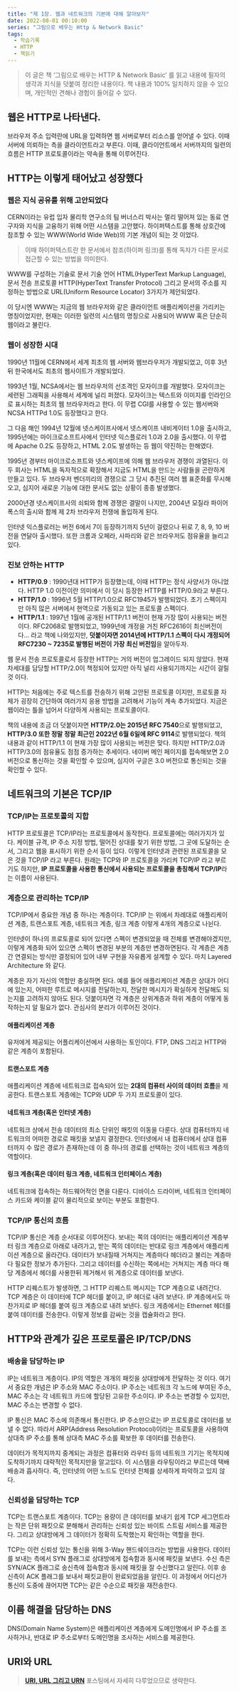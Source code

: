 ```yaml
---
title: "제 1장. 웹과 네트워크의 기본에 대해 알아보자"
date: 2022-08-01 00:10:00
series: "그림으로 배우는 Http & Network Basic"
tags:
  - 학습기록
  - HTTP
  - 책읽기
---
```


> 이 글은 책 ‘그림으로 배우는 HTTP & Network Basic’ 를 읽고 내용에 필자의 생각과 지식을 덧붙여 정리한 내용이다. 책 내용과 100% 일치하지 않을 수 있으며, 개인적인 견해나 경험이 들어갈 수 있다.

## 웹은 HTTP로 나타낸다.

브라우저 주소 입력란에 URL을 입력하면 웹 서버로부터 리소스를 얻어낼 수 있다. 이때 서버에 의뢰하는 측을 클라이언트라고 부른다. 이때, 클라이언트에서 서버까지의 일련의 흐름은 HTTP 프로토콜이라는 약속을 통해 이루어진다.

## HTTP는 이렇게 태어났고 성장했다

### 웹은 지식 공유를 위해 고안되었다

CERN이라는 유럽 입자 물리학 연구소의 팀 버너스리 박사는 멀리 떨어져 있는 동료 연구자와 지식을 고융하기 위해 어떤 시스템을 고안했다. 하이퍼텍스트를 통해 상호간에 참조할 수 있는 WWW(World Wide Web)의 기본 개념이 되는 것 이었다.

> 이때 하이퍼텍스트란 한 문서에서 참조(하이퍼 링크)를 통해 독자가 다른 문서로 접근할 수 있는 방법을 의미한다.

WWW를 구성하는 기술로 문서 기술 언어 HTML(HyperText Markup Language), 문서 전송 프로토콜 HTTP(HyperText Transfer Protocol) 그리고 문서의 주소를 지정하는 방법으로 URL(Uniform Resource Locator) 3가지가 제안되었다.

이 당시엔 WWW는 지금의 웹 브라우저와 같은 클라이언트 애플리케이션을 가리키는 명칭이었지만, 현재는 이러한 일련의 시스템의 명칭으로 사용되어 WWW 혹은 단순히 웹이라고 불린다.

### 웹이 성장한 시대

1990년 11월에 CERN에서 세계 최초의 웹 서버와 웹브라우저가 개발되었고, 이후 3년뒤 한국에서도 최초의 웹사이트가 개발되었다.

1993년 1월, NCSA에서는 웹 브라우저의 선조격인 모자이크를 개발했다. 모자이크는 세련된 그래픽을 사용해서 세계에 널리 퍼졌다. 모자이크는 텍스트와 이미지를 인라인으로 표시하는 최초의 웹 브라우저라고 한다. 이 무렵 CGI를 사용할 수 있는 웹서버와 NCSA HTTPd 1.0도 등장했다고 한다.

그 다음 해인 1994년 12월에 넷스케이프사에서 넷스케이프 내비게이터 1.0을 출시하고, 1995년에는 마이크로소프트사에서 인터넷 익스플로러 1.0과 2.0을 출시했다. 이 무렵에 Apache 0.2도 등장하고, HTML 2.0도 발생하는 등 웹이 약진하는 한해였다.

1995년 경부터 마이크로소프트와 넷스케이프에 의해 웹 브라우저 경쟁이 과열된다. 이 두 회사는 HTML을 독자적으로 확장해서 지금도 HTML을 만드는 사람들을 곤란하게 만들고 있다. 두 브라우저 벤더끼리의 경쟁으로 그 당시 추진된 여러 웹 표준화를 무시해오고, 심지어 새로운 기능에 대한 문서도 없는 상황이 종종 발생했다.

2000년경 넷스케이프사의 쇠퇴와 함께 경쟁은 결말이 나지만, 2004년 모질라 파이어폭스의 출시와 함께 제 2차 브라우저 전쟁에 돌입하게 된다.

인터넷 익스플로러는 버전 6에서 7이 등장하기까지 5년이 걸렸으나 뒤로 7, 8, 9, 10 버전을 연달아 출시했다. 또한 크롬과 오페라, 사파리와 같은 브라우저도 점유율을 늘리고 있다.

### 진보 안하는 HTTP

- **HTTP/0.9** : 1990년대 HTTP가 등장했는데, 이때 HTTP는 정식 사양서가 아니었다. HTTP 1.0 이전이란 의미에서 이 당시 등장한 HTTP를 HTTP/0.9라고 부른다.
- **HTTP/1.0** : 1996년 5월 HTTP/1.0으로 RFC1945가 발행되었다. 초기 스펙이지만 아직 많은 서버에서 현역으로 가동되고 있는 프로토콜 스펙이다.
- **HTTP/1.1** : 1997년 1월에 공개된 HTTP/1.1 버전이 현재 가장 많이 사용되는 버전이다. RFC2068로 발행되었고, 1999년에 개정을 거친 RFC2616이 최신버전이다… 라고 책에 나와있지만, **덧붙이자면 2014년에 HTTP/1.1 스펙이 다시 개정되어 RFC7230 ~ 7235로 발행된 버전이 가장 최신 버전임**을 알아두자.

웹 문서 전송 프로토콜로서 등장한 HTTP는 거의 버전이 업그레이드 되지 않았다. 현재 차세대를 담당할 HTTP/2.0이 책정되어 있지만 아직 널리 사용되기까지는 시간이 걸릴 것 이다.

HTTP는 처음에는 주로 텍스트를 전송하기 위해 고안된 프로토콜 이지만, 프로토콜 자체가 굉장히 간단하여 여러가지 응용 방법을 고려해서 기능이 계속 추가되었다. 지금은 웹이라는 틀을 넘어서 다양하게 사용되는 프로토콜이다.

책의 내용에 조금 더 덧붙이자면 **HTTP/2.0는 2015년 RFC 7540**으로 발행되었고, **HTTP/3.0 또한 정말 정말 최근인 2022년 6월 6일에 RFC 9114**로 발행되었다. 책의 내용과 같이 HTTP/1.1 이 현재 가장 많이 사용되는 버전은 맞다. 하지만 HTTP/2.0과 HTTP/3.0의 점유율도 점점 증가하는 추세이다. 네이버 메인 페이지를 접속해보면 2.0 버전으로 통신하는 것을 확인할 수 있으며, 심지어 구글은 3.0 버전으로 통신되는 것을 확인할 수 있다.

## 네트워크의 기본은 TCP/IP

### TCP/IP는 프로토콜의 지합

HTTP 프로토콜은 TCP/IP라는 프로토콜에서 동작한다. 프로토콜에는 여러가지가 있다. 케이블 규격, IP 주소 지정 방법, 떨어진 상대를 찾기 위한 방법, 그 곳에 도달하는 순서, 그리고 웹을 표시하기 위한 순서 등이 있다. 이렇게 인터넷과 관련된 프로토콜을 모은 것을 TCP/IP 라고 부른다. 원래는 TCP와 IP 프로토콜을 가리켜 TCP/IP 라고 부르기도 하지만, **IP 프로토콜을 사용한 통신에서 사용되는 프로토콜을 총칭해서 TCP/IP**라는 이름이 사용된다.

### 계층으로 관리하는 TCP/IP

TCP/IP에서 중요한 개념 중 하나는 계층이다. TCP/IP 는 위에서 차례대로 애플리케이션 계층, 트랜스포트 계층, 네트워크 계층, 링크 계층 이렇게 4개의 계층으로 나뉜다.

인터넷이 하나의 프로토콜로 되어 있다면 스펙이 변경되었을 때 전체를 변경해야겠지만, 이렇게 계층화 되어 있으면 스펙이 변경된 부분의 계층만 변경하면된다. 각 계층은 계층간 연결되는 방식만 결정되어 있어 내부 구현을 자유롭게 설계할 수 있다. 마치 Layered Architecture 와 같다.

계층은 자기 자신의 역할만 충실하면 된다. 예를 들어 애플리케이션 계층은 상대가 어디에 있는지, 어떠한 루트로 메시지를 전달하는지, 전달한 메시지가 확실하게 전달해도 되는지를 고려하지 않아도 된다. 덧붙이자면 각 계층은 상위계층과 하위 계층이 어떻게 동작하는지 알 필요가 없다. 관심사의 분리가 이루어진 것이다.

#### 애플리케이션 계층

유저에게 제공되는 어플리케이션에서 사용하는 토인이다. FTP, DNS 그리고 HTTP와 같은 계층이 포함된다.

#### 트랜스포트 계층

애플리케이션 계층에 네트워크로 접속되어 있는 **2대의 컴퓨터 사이의 데이터 흐름**을 제공한다. 트랜스포트 게층에는 TCP와 UDP 두 가지 프로토콜이 있다.

#### 네트워크 계층(혹은 인터넷 계층)

네트워크 상에서 전송 데이터의 최소 단위인 패킷의 이동을 다룬다. 상대 컴퓨터까지 네트워크의 어떠한 경로로 패킷을 보낼지 결정한다. 인터넷에서 내 컴퓨터에서 상대 컴퓨터까지 수 많은 경로가 존재하는데 이 중 하나의 경로를 선택하는 것이 네트워크 계층의 역할이다.

#### 링크 계층(혹은 데이터 링크 계층, 네트워크 인터페이스 계층)

네트워크에 접속하는 하드웨어적인 면을 다룬다. 디바이스 드라이버, 네트워크 인터페이스 카드와 케이블 같이 물리적으로 보이는 부분도 포함한다.

### TCP/IP 통신의 흐름

TCP/IP 통신은 계층 순서대로 이루어진다. 보내는 쪽의 데이터는 애플리케이션 계층부터 링크 계층으로 아래로 내려가고, 받는 쪽의 데이터는 반대로 링크 계층에서 애플리케이션 계층으로 올라간다. 데이터가 보내질때 거쳐지는 계층마다 헤더라고 불리는 계층마다 필요한 정보가 추가된다. 그리고 데이터를 수신하는 쪽에서는 거쳐지는 계층 마다 해당 계층에서 헤더를 사용한뒤 제거해서 위 계층으로 데이터를 보낸다.

HTTP 리퀘스트가 발생하면, 그 HTTP 리퀘스트 메시지는 TCP 계층으로 내려간다. TCP 계층은 이 데이터에 TCP 헤더를 붙이고, IP 헤더로 내려 보낸다. IP 계층에서도 마찬가지로 IP 헤더를 붙여 링크 계층으로 내려 보낸다. 링크 게층에서는 Ethernet 헤더를 붙여 데이터를 전송한다. 이렇게 정보를 감싸는 것을 캡슐화라고 한다.

## HTTP와 관계가 깊은 프로토콜은 IP/TCP/DNS

### 배송을 담당하는 IP

IP는 네트워크 계층이다. IP의 역할은 개개의 패킷을 상대방에게 전달하는 것 이다. 여기서 중요한 개념은 IP 주소와 MAC 주소이다. IP 주소는 네트워크 각 노드에 부여된 주소, MAC 주소는 각 네트워크 카드에 할당된 고유한 주소이다. IP 주소는 변경할 수 있지만, MAC 주소는 변경할 수 없다.

IP 통신은 MAC 주소에 의존해서 통신한다. IP 주소만으로는 IP 프로토콜로 데이터를 보낼 수 없다. 따라서 ARP(Address Resolution Protocol)이라는 프로토콜을 사용하여 상대측 IP 주소를 통해 상대측 MAC 주소를 확보한 후 데이터를 전송한다.

데이터가 목적지까지 중계되는 과정은 컴퓨터와 라우터 등의 네트워크 기기는 목적지에 도착하기까지 대략적인 목적지만을 알고있다. 이 시스템을 라우팅이라고 부르는데 택배 배송과 흡사하다. 즉, 인터넷의 어떤 노드도 인터넷 전체를 상세하게 파악하고 있지 않다.

### 신뢰성을 담당하는 TCP

TCP는 트랜스포트 계층이다. TCP는 용량이 큰 데이터를 보내기 쉽게 TCP 세그먼트라는 작은 단위 패킷으로 분해해서 관리하는 신뢰성 있는 바이트 스트림 서비스를 제공한다. 그리고 상대방에게 그 데이터가 정확히 도착했는지 확인하는 역할을 한다.

TCP는 이런 신뢰성 있는 통신을 위해 3-Way 핸드쉐이크라는 방법을 사용한다. 데이터를 보내는 측에서 SYN 플래그로 상대방에게 접속함과 동시에 패킷을 보낸다. 수신 측은 SYN/ACK 플래그로 송신측에 접속함과 동시에 패킷을 잘 수신했다고 알린다. 이후 송신측이 ACK 플래그를 보내서 패킷교환이 완료되었음을 알린다. 이 과정에서 어디선가 통신이 도중에 끊어지면 TCP는 같은 수순으로 패킷을 재전송한다.

## 이름 해결을 담당하는 DNS

DNS(Domain Name System)은 애플리케이션 계층에게 도메인명에서 IP 주소를 조사하거나, 반대로 IP 주소로부터 도메인명을 조사하는 서비스를 제공한다.

## URI와 URL

> **[URI, URL 그리고 URN](https://hudi.blog/uri-url-urn/)** 포스팅에서 자세히 다루었으므로 생략한다.
